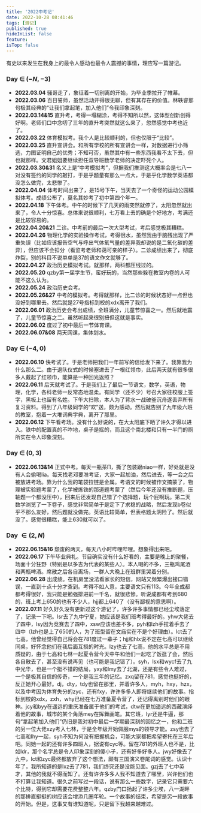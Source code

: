 ```yaml
---
title: '2022中考记'
date: 2022-10-28 08:41:46
tags: [游记]
published: true
hideInList: false
feature: 
isTop: false
---
```

有史以来发生在我身上的最令人感动也最令人震撼的事情，理应写一篇游记。

### Day $\in$ $(-N,-3)$
- **2022.03.04** 骚哥走了，象征着一切别离的开始，为毕业季拉开了帷幕。
- **2022.03.06** 百日誓师，虽然活动开得很无聊，但有其存在的价值。林轶睿那句极其经典的“让我们拿起笔，加入他们”令我印象深刻。
- **2022.03.14&15** 直升考，考得一塌糊涂，考得不知所以然，这体型创新创得好啊。老师们口中念叨了三年的直升考突然就这么来了，忽然感觉中考也近了。
- **2022.03.22** 体育模拟考。我个人是比较顺利的，但也仅限于“比较”。
- **2022.03.25** 直升宣讲会。和所有学校的所有宣讲会一样，对数据进行小筛选，力图证明自己的优秀；不知可否，虽然其中有一些东西我看不太下去，但也就那样。文君姐姐要继续担任双导班数学老师的决定吓死个人。
- **2022.03.30&31** 名义上是“中考模拟考”，但据我们推测这大概率会是七八一对没有签约的同学的敲打，于是乎题量有那么一点大，于是乎化学数学英语都没怎么做完，太悲惨了。
- **2022.04.04** 体考时间出来了，是15号下午，当天去了一个奇怪的运动公园模拟体考。成绩公布了，莫名其妙考了初中第四个年一。
- **2022.04.18** 下午体考。中午的时候下了几天的雨突然就停了，太阳忽然就出来了，令人十分惊喜。总体来说很顺利，七万看上去的确是个好地方，考满还是比较容易的。
- **2022.04.20&21** 二诊。中考前的最后一次大型考试，考后感觉极其糟糕。
- **2022.04.26** 物理化学的实验操作考试，考得很水，虽然我由于脑残出现了严重失误（比如应该报告空气与呼出气体氧气量的差异我却说的是二氧化碳的差异），但应该不会扣分（看监考老师和蔼可亲的样子）。二诊成绩出来了，彻底炸裂，别的科目不说单单是37的语文作文就够了。
- **2022.04.27** 政治历史模拟考试。就那样，两科都压线过的。
- **2022.05.20** qzby第一届学生节，蛮好玩的，当然那些躲在教室内卷的人可能不这么认为。
- **2022.05.24** 政治历史会考。
- **2022.05.26&27** 中考的模拟考。考得就那样，比二诊的时候状态好一点但也没好到哪里去。然后就是27号指标到校的xdx离开了我们。
- **2022.06.01** 政治历史会考出成绩，全班满分，儿童节惊喜之一。然后就地震了，儿童节惊喜之二。虽然听起来很别扭但这就是事实。
- **2022.06.02** 度过了初中最后一节体育课。
- **2022.06.07&08** 两天网课，集体划水。

### Day $\in$ $(-4,0)$
- **2022.06.10** 快考试了。于是老师把我们一年前写的信给发下来了。我靠我为什么那么二。由于退队仪式的时候塞进去了一根红领巾，此后两天就有很多很多人戴起了红领巾，能算是一种回光返照？
- **2022.06.11** 后天就考试了。于是我们上了最后一节语文，数学，英语，物理，化学，各科老师一反常态地温柔。有同学（还不少）号召大家往校服上签字，黑板上也留有名姓。下午大扫除，本人为了背水一战破釜沉舟遂丢弃所有复习资料。得到了八年级同学的“欢”送，颇为感动。然后就告别了九年级六班的教室，抱着一大堆词典字典，离开了那里。
- **2022.06.12** 下午看考场。没有什么好说的，在大太阳底下晒了许久才得以进入。铁中的配置真的不咋地，桌子是摇的，而且这个南北楼和只有一半门的厕所实在令人印象深刻。

### Day $\in$ $(0,3)$
- **2022.06.13&14** 正式中考。每天一瓶茶Π，撕了包装跟niao一样，好处就是没有人会偷喝lia。每天找老邓要准考证，大家一起加油，然后进去，等一会之后被放进考场。靠为什么我的笔袋拉链是金属。考语文的时候被作文搞蒙了，物理被实验题考蒙了，化学被炼铁的那道题考蒙了（然后今年还没有推断题，压轴题一个都没压中），回来后还发现自己错了个选择题，玩个屁啊玩。第二天数学浏览了一下卷子，感觉非常简单于是定下了求稳的战略，然后发现b卷似乎不那么友好，然后题就没做完。英语比较简单，但表格题太阴险了。然后就没了。感觉很糟糕，能上630就可以了。

### Day $\in (2,N)$
- **2022.06.15&16** 颓废的两天，每天八小时哔哩哔哩。想象得出来吧。
- **2022.06.17** 下午毕业典礼。节目确实没有什么好看的，主要是晚上的聚餐，场面十分狂野（特别是以多吉为代表的某些人）。本人喝的不多，三瓶鸡尾酒和两瓶啤酒。席散之后各自离场，一群人大晚上在班群里哭着分别。
- **2022.06.28** 出成绩。在机房里没法看家长的短信，网站又频繁爆出接口错误，一直到十点十分才查到。考得不如人意，主要语文只有113。今年全成都都考得很好，我只能是勉强排进前一千名，就很悲惨。听说成都有考到680的，班上考上650的也有不少人，hjj都上640了（没有鄙视的意思啊）。
- **2022.07.11** 好久好久没有更新过这个游记了，许多许多事情都已经尘埃落定了，记录一下吧。lsr去了九中宁夏，她应该是我们班考得最好的。yhw大佬去了四中，lsy因为竞赛去了四中，xsw应该也差不多，pyh和lzh手拉着手去了四中（lzh也是上了650的人，为了班型留在文庙实在不是个好理由）。lct去了七高，他曾经觉得自己将会在781度过一辈子；hjj和hlx说不定在七高可以继续同桌，好怀念他们在我后面互损的时光。lzy也去了七高，他的水平总是不用质疑的，由于七高和七林一起夏令营今天中午和他们一起吃了饭逛了会，然后各自散去了，甚至没有说再见（也可能是我记错了）。syh，lsx和wycf去了九中光华，也是一个挺不错的结局，yxy和lmy去了北湖，还是有些令人难过，一个是极其自信的传奇，一个是我三年的记忆。zxq留在781，感觉也挺好的，反正她开心最好。dj，dty，tdy也留在那里，并着许多人，myh，hxy，hzx，以及中考因为体育失分的zyc，还有fxy，许许多多人即将继续他们的故事。指标到校的xdx，zxh，why已经在七万准备夏令营了，还记得离别时他们的眼神。jcy和byy在遥远的重庆准备属于他们的考试，dtw在更加遥远的西藏演绎着他的故事，城市的某个角落mey在挥舞画笔。其它班，lyr还是牛逼，那句“拿起笔加入他们”仍旧是我对初中最后一学期最深刻的回忆之一，他和二班的另一位大佬xzy考入七林，于是全年级开始佩服mys的领导才能。zsy也去了七高和lhy一起，syh不知为何没有把握机会，可能大家都把希望寄托在三年后吧。同她一起的还有许多四班人，据说有cyc等。留在781的外班人也不是，比如ldr，那个名字总是令人印象深刻的傻小子，还有好多好多人。jwy好像去了九中，lct和zyc最终都放弃了这个想法，颇有三国演义卷尾词的感觉。认识十年了，我所知道的是lxz去了781，我们终究还是没能见面。gzj去了七中英才，其他的我就不得而知了。还有许许多多人我不知道去了哪里，兴许他们也不打算让我知道。很久之前写过一段话，说有那么一些数字，记录它只需要六个比特，得到它却需要花费整整六年。qzby门口扬起了许多尘埃，八一湖畔的那排直挺挺的树应该会增添几圈年轮。一个故事的结束，希望是另一段故事的开始。但是，这事又有谁知道呢，只是留下我越来越难过。